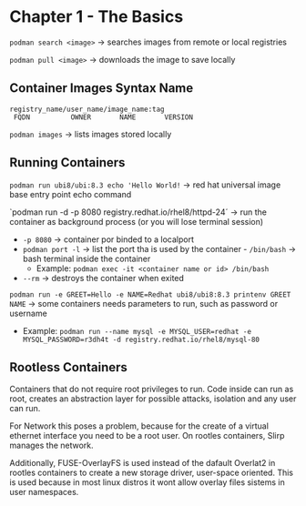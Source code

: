 # Chapter 1 - The Basics

`podman search <image>` -> searches images from remote or local registries

`podman pull <image>` -> downloads the image to save locally 

## Container Images Syntax Name 

```
registry_name/user_name/image_name:tag
 FQDN		   OWNER	   NAME       VERSION
 ```
 
`podman images` -> lists images stored locally 

## Running Containers

`podman run ubi8/ubi:8.3 echo 'Hello World!` -> red hat universal image base entry point echo command

`podman run -d -p 8080 registry.redhat.io/rhel8/httpd-24´ -> run the container as background process (or you will lose terminal session)

- `-p 8080` -> container por binded to a localport 
- `podman port -l` -> list the port tha is used by the container 	- `/bin/bash` -> bash terminal inside the container
	- Example: `podman exec -it <container name or id> /bin/bash`	
- `--rm` -> destroys the container when exited

`podman run -e GREET=Hello -e NAME=Redhat ubi8/ubi8:8.3 printenv GREET NAME` -> some containers needs parameters to run, such as password or username

- Example: `podman run --name mysql -e MYSQL_USER=redhat -e MYSQL_PASSWORD=r3dh4t -d registry.redhat.io/rhel8/mysql-80`
	
## Rootless Containers

Containers that do not require root privileges to run. Code inside can run as root, creates an abstraction layer for possible attacks, isolation and any user can run. 

For Network this poses a problem, because for the create of a virtual ethernet interface you need to be a root user. On rootles containers, Slirp manages the network.

Additionally, FUSE-OverlayFS is used instead of the dafault Overlat2 in rootles containers to create a new storage driver, user-space oriented. This is used because in most linux distros it wont allow overlay files sistems in user namespaces. 
